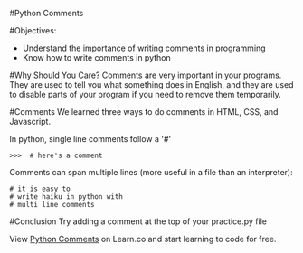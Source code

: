 
#Python Comments

#Objectives:
+	Understand the importance of writing comments in programming
+ Know how to write comments in python

#Why Should You Care?
Comments are very important in your programs. They are used to tell you what something does in English, and they are used to disable parts of your program if you need to remove them temporarily.

#Comments
We learned three ways to do comments in HTML, CSS, and Javascript.


In python, single line comments follow a '#'
```
>>>  # here's a comment
```
Comments can span multiple lines (more useful in a file than an interpreter):
```
# it is easy to
# write haiku in python with
# multi line comments
```
#Conclusion
Try adding a comment at the top of your practice.py file

<p data-visibility='hidden'>View <a href='https://learn.co/lessons/cssi-4.2-python-comments' title='Python Comments'>Python Comments</a> on Learn.co and start learning to code for free.</p>

